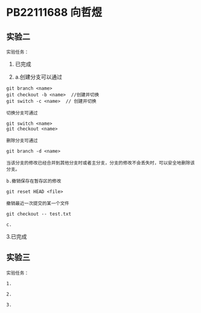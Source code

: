 # PB22111688 向哲煜

## 实验二

    实验任务：

1. 已完成

2. a.创建分支可以通过

```git
git branch <name>
git checkout -b <name>  //创建并切换
git switch -c <name>  // 创建并切换
```

    切换分支可通过

```git
git switch <name>
git checkout <name>
```

    删除分支可通过

```git
git branch -d <name>
```

    当该分支的修改已经合并到其他分支时或者主分支，分支的修改不会丢失时，可以安全地删除该分支。

    b.撤销保存在暂存区的修改

```git
git reset HEAD <file>
```

    撤销最近一次提交的某一个文件

```git
git checkout -- test.txt
```

    c.

3.已完成

## 实验三

    实验任务：

    1.

    2.

    3.
